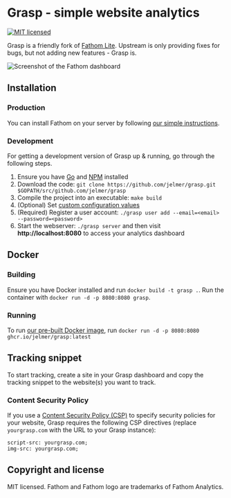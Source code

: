 Grasp - simple website analytics
================================
[![MIT licensed](https://img.shields.io/badge/license-MIT-blue.svg)](https://raw.githubusercontent.com/jelmer/grasp/master/LICENSE)

Grasp is a friendly fork of [Fathom Lite](https://github.com/usefathom/fathom). Upstream is only providing fixes for bugs, but not adding new features - Grasp is.

![Screenshot of the Fathom dashboard](https://github.com/jelmer/grasp/raw/master/assets/src/img/fathom.jpg?v=7)

## Installation

### Production

You can install Fathom on your server by following [our simple instructions](docs/Installation%20instructions.md).

### Development

For getting a development version of Grasp up & running, go through the following steps.

1. Ensure you have [Go](https://golang.org/doc/install#install) and [NPM](https://www.npmjs.com) installed
1. Download the code: `git clone https://github.com/jelmer/grasp.git $GOPATH/src/github.com/jelmer/grasp`
1. Compile the project into an executable: `make build`
1. (Optional) Set [custom configuration values](docs/Configuration.md)
1. (Required) Register a user account: `./grasp user add --email=<email> --password=<password>`
1. Start the webserver: `./grasp server` and then visit **http://localhost:8080** to access your analytics dashboard

## Docker

### Building

Ensure you have Docker installed and run `docker build -t grasp .`.
Run the container with `docker run -d -p 8080:8080 grasp`.

### Running

To run [our pre-built Docker image](https://ghcr.io/r/jelmer/grasp), run `docker run -d -p 8080:8080 ghcr.io/jelmer/grasp:latest`

## Tracking snippet

To start tracking, create a site in your Grasp dashboard and copy the tracking snippet to the website(s) you want to track.

### Content Security Policy

If you use a [Content Security Policy (CSP)](https://developer.mozilla.org/en-US/docs/Web/HTTP/CSP) to specify security policies for your website, Grasp requires the following CSP directives (replace `yourgrasp.com` with the URL to your Grasp instance):

```
script-src: yourgrasp.com;
img-src: yourgrasp.com;
```

## Copyright and license

MIT licensed. Fathom and Fathom logo are trademarks of Fathom Analytics.
